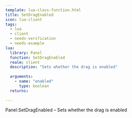 ```yaml
---
template: lua-class-function.html
title: SetDragEnabled
icon: lua-client
tags:
  - lua
  - client
  - needs-verification
  - needs-example
lua:
  library: Panel
  function: SetDragEnabled
  realm: client
  description: "Sets whether the drag is enabled"
  
  arguments:
    - name: "enabled"
      type: boolean
  returns:
    
---
```


<div class="lua__search__keywords">
Panel:SetDragEnabled &#x2013; Sets whether the drag is enabled
</div>
